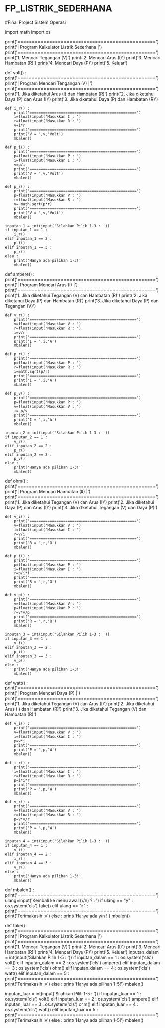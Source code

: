 # FP_LISTRIK_SEDERHANA
#Final Project Sistem Operasi

import math
import os

print('================================================')
print('|      Program Kalkulator Listrik Sederhana    |')
print('================================================')
print('1. Mencari Tegangan (V)')
print('2. Mencari Arus (I)')
print('3. Mencari Hambatan (R)')
print('4. Mencari Daya (P)')
print('5. Keluar')

def volt() :
    print('================================================')
    print('|        Program Mencari Tengangan (V)         |')
    print('================================================')
    print('1. Jika diketahui Arus (I) dan Hambatan (R)')
    print('2. Jika diketahui Daya (P) dan Arus (I)')
    print('3. Jika diketahui Daya (P) dan Hambatan (R)')

    def i_r() :
        print('================================================')
        i=float(input('Masukkan I : '))
        r=float(input('Masukkan R : '))
        v=i*r
        print('================================================')
        print('V = ',v,'Volt')
        mbalen()

    def p_i() :
        print('================================================')
        p=float(input('Masukkan P : '))
        i=float(input('Masukkan I : '))
        v=p/i
        print('================================================')
        print('V = ',v,'Volt')
        mbalen()

    def p_r() :
        print('================================================')
        p=float(input('Masukkan P : '))
        r=float(input('Masukkan R : '))
        v= math.sqrt(p*r)
        print('================================================')
        print('V = ',v,'Volt')
        mbalen()   

    inputan_1 = int(input('Silahkan Pilih 1-3 : '))
    if inputan_1 == 1 :
        i_r()
    elif inputan_1 == 2 :
        p_i()
    elif inputan_1 == 3 :
        p_r()
    else :
        print('Hanya ada pilihan 1-3!')
        mbalen()

def ampere() :
    print('================================================')
    print('|           Program Mencari Arus (I)           |')
    print('================================================')
    print('1. Jika diketahui Tegangan (V) dan Hambatan (R)')
    print('2. Jika diketahui Daya (P) dan Hambatan (R)')
    print('3. Jika diketahui Daya (P) dan Tegangan (V)')

    def v_r() :
        print('================================================')
        v=float(input('Masukkan V : '))
        r=float(input('Masukkan R : '))
        i=v/r
        print('================================================')
        print('I = ',i,'A')
        mbalen()

    def p_r() :
        print('================================================')
        p=float(input('Masukkan P : '))
        r=float(input('Masukkan R : '))
        i=math.sqrt(p/r)
        print('================================================')
        print('I = ',i,'A')
        mbalen()

    def p_v() :
        print('================================================')
        p=float(input('Masukkan P : '))
        v=float(input('Masukkan V : '))
        i= p/v
        print('================================================')
        print('I = ',i,'A')
        mbalen()

    inputan_2 = int(input('Silahkan Pilih 1-3 : '))
    if inputan_2 == 1 :
        v_r()
    elif inputan_2 == 2 :
        p_r()
    elif inputan_2 == 3 :
        p_v()
    else :
        print('Hanya ada pilihan 1-3!')
        mbalen()

def ohm() :
    print('================================================')
    print('|         Program Mencari Hambatan (R)         |')
    print('================================================')
    print('1. Jika diketahui Tegangan (V) dan Arus (I)')
    print('2. Jika diketahui Daya (P) dan Arus (I)')
    print('3. Jika diketahui Tegangan (V) dan Daya (P)')

    def v_i() :
        print('================================================')
        v=float(input('Masukkan V : '))
        i=float(input('Masukkan I : '))
        r=v/i
        print('================================================')
        print('R = ',r,'Ω')
        mbalen()

    def p_i() :
        print('================================================')
        p=float(input('Masukkan P : '))
        i=float(input('Masukkan I : '))
        r=p/i*i
        print('================================================')
        print('R = ',r,'Ω')
        mbalen()

    def v_p() :
        print('================================================')
        v=float(input('Masukkan V : '))
        p=float(input('Masukkan P : '))
        r=v*v/p
        print('================================================')
        print('R = ',r,'Ω')
        mbalen()

    inputan_3 = int(input('Silahkan Pilih 1-3 : '))
    if inputan_3 == 1 :
        v_i()
    elif inputan_3 == 2 :
        p_i()
    elif inputan_3 == 3 :
        v_p()
    else :
        print('Hanya ada pilihan 1-3!')
        mbalen()

def watt() :
    print('================================================')
    print('|           Program Mencari Daya (P)           |')
    print('================================================')
    print('1. Jika diketahui Tegangan (V) dan Arus (I)')
    print('2. Jika diketahui Arus (I) dan Hambatan (R)')
    print('3. Jika diketahui Tegangan (V) dan Hambatan (R)')

    def v_i() :
        print('================================================')
        v=float(input('Masukkan V : '))
        i=float(input('Masukkan I : '))
        p=v*i
        print('================================================')
        print('P = ',p,'W')
        mbalen()

    def i_r() :
        print('================================================')
        i=float(input('Masukkan I : '))
        r=float(input('Masukkan R : '))
        p=i*i*r
        print('================================================')
        print('P = ',p,'W')
        mbalen()

    def v_r() :
        print('================================================')
        v=float(input('Masukkan V : '))
        r=float(input('Masukkan R : '))
        p=v*v/r
        print('================================================')
        print('P = ',p,'W')
        mbalen()

    inputan_4 = int(input('Silahkan Pilih 1-3 : '))
    if inputan_4 == 1 :
        v_i()
    elif inputan_4 == 2 :
        i_r()
    elif inputan_4 == 3 :
        v_r()
    else :
        print('Hanya ada pilihan 1-3!')
        mbalen()

def mbalen() :
    print('================================================')
    ulang=input('Kembali ke menu awal (y/n) ? : ')
    if ulang == "y" :
        os.system('cls')
        fake()
    elif ulang == "n" :
        print('================================================')
        print('Terimakasih :v')
    else :
        print('Hanya ada y/n !')
        mbalen()

def fake() :
    print('================================================')
    print('|      Program Kalkulator Listrik Sederhana    |')
    print('================================================')
    print('1. Mencari Tegangan (V)')
    print('2. Mencari Arus (I)')
    print('3. Mencari Hambatan (R)')
    print('4. Mencari Daya (P)')
    print('5. Keluar')
    inputan_dalam = int(input('Silahkan Pilih 1-5 : '))
    if inputan_dalam == 1 :
        os.system('cls')
        volt()
    elif inputan_dalam == 2 :
        os.system('cls')
        ampere()
    elif inputan_dalam == 3 :
        os.system('cls')
        ohm()
    elif inputan_dalam == 4 :
        os.system('cls')
        watt()
    elif inputan_dalam == 5 :
        print('================================================')
        print('Terimakasih :v')
    else :
        print('Hanya ada pilihan 1-5!')
        mbalen()
        
inputan_luar = int(input('Silahkan Pilih 1-5 : '))
if inputan_luar == 1 :
    os.system('cls')
    volt()
elif inputan_luar == 2 :
    os.system('cls')
    ampere()
elif inputan_luar == 3 :
    os.system('cls')
    ohm()
elif inputan_luar == 4 :
    os.system('cls')
    watt()
elif inputan_luar == 5 :
    print('================================================')
    print('Terimakasih :v')
else :
    print('Hanya ada pilihan 1-5!')
    mbalen()
